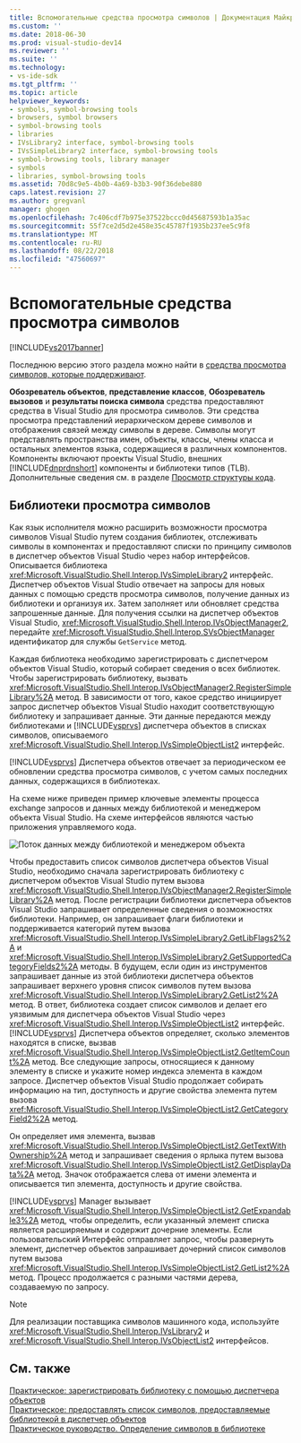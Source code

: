 ```yaml
---
title: Вспомогательные средства просмотра символов | Документация Майкрософт
ms.custom: ''
ms.date: 2018-06-30
ms.prod: visual-studio-dev14
ms.reviewer: ''
ms.suite: ''
ms.technology:
- vs-ide-sdk
ms.tgt_pltfrm: ''
ms.topic: article
helpviewer_keywords:
- symbols, symbol-browsing tools
- browsers, symbol browsers
- symbol-browsing tools
- libraries
- IVsLibrary2 interface, symbol-browsing tools
- IVsSimpleLibrary2 interface, symbol-browsing tools
- symbol-browsing tools, library manager
- symbols
- libraries, symbol-browsing tools
ms.assetid: 70d8c9e5-4b0b-4a69-b3b3-90f36debe880
caps.latest.revision: 27
ms.author: gregvanl
manager: ghogen
ms.openlocfilehash: 7c406cdf7b975e37522bccc0d45687593b1a35ac
ms.sourcegitcommit: 55f7ce2d5d2e458e35c45787f1935b237ee5c9f8
ms.translationtype: MT
ms.contentlocale: ru-RU
ms.lasthandoff: 08/22/2018
ms.locfileid: "47560697"
---
```

# <a name="supporting-symbol-browsing-tools"></a>Вспомогательные средства просмотра символов
[!INCLUDE[vs2017banner](../../includes/vs2017banner.md)]

Последнюю версию этого раздела можно найти в [средства просмотра символов, которые поддерживают](https://docs.microsoft.com/visualstudio/extensibility/internals/supporting-symbol-browsing-tools).  
  
**Обозреватель объектов**, **представление классов**, **Обозреватель вызовов** и **результаты поиска символа** средства предоставляют средства в Visual Studio для просмотра символов. Эти средства просмотра представлений иерархическом дереве символов и отображения связей между символы в дереве. Символы могут представлять пространства имен, объекты, классы, члены класса и остальных элементов языка, содержащиеся в различных компонентов. Компоненты включают проекты Visual Studio, внешних [!INCLUDE[dnprdnshort](../../includes/dnprdnshort-md.md)] компоненты и библиотеки типов (TLB). Дополнительные сведения см. в разделе [Просмотр структуры кода](../../ide/viewing-the-structure-of-code.md).  
  
## <a name="symbol-browsing-libraries"></a>Библиотеки просмотра символов  
 Как язык исполнителя можно расширить возможности просмотра символов Visual Studio путем создания библиотек, отслеживать символы в компонентах и предоставляют списки по принципу символов в диспетчер объектов Visual Studio через набор интерфейсов. Описывается библиотека <xref:Microsoft.VisualStudio.Shell.Interop.IVsSimpleLibrary2> интерфейс. Диспетчер объектов Visual Studio отвечает на запросы для новых данных с помощью средств просмотра символов, получение данных из библиотеки и организуя их. Затем заполняет или обновляет средства запрошенные данные. Для получения ссылки на диспетчер объектов Visual Studio, <xref:Microsoft.VisualStudio.Shell.Interop.IVsObjectManager2>, передайте <xref:Microsoft.VisualStudio.Shell.Interop.SVsObjectManager> идентификатор для службы `GetService` метод.  
  
 Каждая библиотека необходимо зарегистрировать с диспетчером объектов Visual Studio, который собирает сведения о всех библиотек. Чтобы зарегистрировать библиотеку, вызвать <xref:Microsoft.VisualStudio.Shell.Interop.IVsObjectManager2.RegisterSimpleLibrary%2A> метод. В зависимости от того, какое средство инициирует запрос диспетчер объектов Visual Studio находит соответствующую библиотеку и запрашивает данные. Эти данные передаются между библиотеками и [!INCLUDE[vsprvs](../../includes/vsprvs-md.md)] диспетчера объектов в списках символов, описываемого <xref:Microsoft.VisualStudio.Shell.Interop.IVsSimpleObjectList2> интерфейс.  
  
 [!INCLUDE[vsprvs](../../includes/vsprvs-md.md)] Диспетчера объектов отвечает за периодическом ее обновлении средства просмотра символов, с учетом самых последних данных, содержащихся в библиотеках.  
  
 На схеме ниже приведен пример ключевые элементы процесса exchange запросов и данных между библиотекой и менеджером объекта Visual Studio. На схеме интерфейсов являются частью приложения управляемого кода.  
  
 ![Поток данных между библиотекой и менеджером объекта](../../extensibility/internals/media/callbrowserdiagram.gif "CallBrowserDiagram")  
  
 Чтобы предоставить список символов диспетчера объектов Visual Studio, необходимо сначала зарегистрировать библиотеку с диспетчером объектов Visual Studio путем вызова <xref:Microsoft.VisualStudio.Shell.Interop.IVsObjectManager2.RegisterSimpleLibrary%2A> метод. После регистрации библиотеки диспетчера объектов Visual Studio запрашивает определенные сведения о возможностях библиотеки. Например, он запрашивает флаги библиотеки и поддерживается категорий путем вызова <xref:Microsoft.VisualStudio.Shell.Interop.IVsSimpleLibrary2.GetLibFlags2%2A> и <xref:Microsoft.VisualStudio.Shell.Interop.IVsSimpleLibrary2.GetSupportedCategoryFields2%2A> методы. В будущем, если один из инструментов запрашивает данные из этой библиотеки диспетчера объектов запрашивает верхнего уровня список символов путем вызова <xref:Microsoft.VisualStudio.Shell.Interop.IVsSimpleLibrary2.GetList2%2A> метод. В ответ, библиотека создает список символов и делает его уязвимым для диспетчера объектов Visual Studio через <xref:Microsoft.VisualStudio.Shell.Interop.IVsSimpleObjectList2> интерфейс. [!INCLUDE[vsprvs](../../includes/vsprvs-md.md)] Диспетчера объектов определяет, сколько элементов находятся в списке, вызвав <xref:Microsoft.VisualStudio.Shell.Interop.IVsSimpleObjectList2.GetItemCount%2A> метод. Все следующие запросы, относящиеся к данному элементу в списке и укажите номер индекса элемента в каждом запросе. Диспетчер объектов Visual Studio продолжает собирать информацию на тип, доступность и другие свойства элемента путем вызова <xref:Microsoft.VisualStudio.Shell.Interop.IVsSimpleObjectList2.GetCategoryField2%2A> метод.  
  
 Он определяет имя элемента, вызвав <xref:Microsoft.VisualStudio.Shell.Interop.IVsSimpleObjectList2.GetTextWithOwnership%2A> метод и запрашивает сведения о ярлыка путем вызова <xref:Microsoft.VisualStudio.Shell.Interop.IVsSimpleObjectList2.GetDisplayData%2A> метод. Значок отображается слева от имени элемента и описывается тип элемента, доступность и другие свойства.  
  
 [!INCLUDE[vsprvs](../../includes/vsprvs-md.md)] Manager вызывает <xref:Microsoft.VisualStudio.Shell.Interop.IVsSimpleObjectList2.GetExpandable3%2A> метод, чтобы определить, если указанный элемент списка является расширяемым и содержит дочерние элементы. Если пользовательский Интерфейс отправляет запрос, чтобы развернуть элемент, диспетчер объектов запрашивает дочерний список символов путем вызова <xref:Microsoft.VisualStudio.Shell.Interop.IVsSimpleObjectList2.GetList2%2A> метод. Процесс продолжается с разными частями дерева, создаваемую по запросу.  
  
> [!NOTE]
>  Для реализации поставщика символов машинного кода, используйте <xref:Microsoft.VisualStudio.Shell.Interop.IVsLibrary2> и <xref:Microsoft.VisualStudio.Shell.Interop.IVsObjectList2> интерфейсов.  
  
## <a name="see-also"></a>См. также  
 [Практическое: зарегистрировать библиотеку с помощью диспетчера объектов](../../extensibility/internals/how-to-register-a-library-with-the-object-manager.md)   
 [Практическое: предоставлять список символов, предоставляемые библиотекой в диспетчер объектов](../../extensibility/internals/how-to-expose-lists-of-symbols-provided-by-the-library-to-the-object-manager.md)   
 [Практическое руководство. Определение символов в библиотеке](../../extensibility/internals/how-to-identify-symbols-in-a-library.md)

